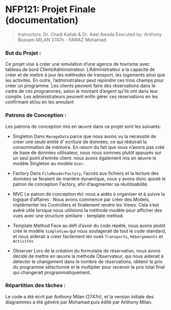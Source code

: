 # NFP121: Projet Finale (documentation)

> Instructors: Dr. Chadi Kallab & Dr. Adel Awada
> Executed by: Anthony Bassam MILAN 2747n - FAWAZ Mohamad

### But du Projet :

Ce projet vise à créer une simulation d’une agence de tourisme avec tableau de bord Client/Administrateur.
L’Administrateur a la capacité de créer et de mettre à jour les méthodes de transport, les logements ainsi que les activités. En outre, l’administrateur
peut rejoindre ces trois champs pour créer un programme.
Les clients peuvent faire des réservations dans le cadre de ces programmes, selon le montant d’argent qu’ils ont dans leur compte.
Les administrateurs peuvent enfin gérer ces réservations en les confirmant et/ou en les annulant

### Patrons de Conception :

Les patrons de conception mis en œuvre dans ce projet sont les suivants:

- Singleton
  Dans `ManageData` parce que nous avons vu la nécessité de créer une seule entité d' ecriture de données, ce qui réduirait la consommation de mémoire.
  En raison du fait que nous n’avons pas créé de base de données utilisateur, nous nous sommes plutôt appuyés sur un seul point d’entrée client: nous avons également mis en œuvre le modèle Singleton au modèle `User`.

- Factory
  Dans `FileReaderFactory`, l’accès aux fichiers et la lecture des données se feraient de manière dynamique, nous y avons donc ajouté le patron de conception Factory, afin d’augmenter sa réutilisabilité.

- MVC
  Le patron de conception `MVC` nous a aidés à organiser et à suivre la logique d’affaires :
  Nous avons commencé par créer des Models, implémenter les Controllers et finalement rendre les Views.
  Cela s’est avéré utile lorsque nous utilisions la méthode modèle pour afficher des vues avec une structure similaire - template method.

- Template Method
  Face au défi d’avoir du code répété, nous avons plutôt créé le modèle `SimpleView` qui nous soulagerait de tout le code standard, et nous aiderait à créer facilement les vues `Transports`, `Hébergements` et `Activités`

- Observer
  Lors de la création du formulaire de réservation, nous avons décidé de mettre en œuvre la méthode Observateur, qui nous aiderait à détecter le changement dans le nombre de réservations, obtenir le prix du programme sélectionné et le multiplier pour recevoir le prix total final qui changerait programmatiquement.

### Répartition des tâches :

Le code a été écrit par Anthony Milan (2747n), et la version initiale des diagrammes a été généré par Mohamad puis édité par Anthony Milan.
